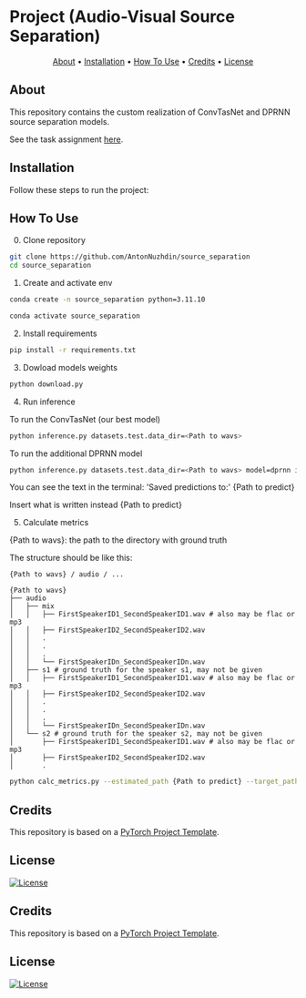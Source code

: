 # Project (Audio-Visual Source Separation)

<p align="center">
  <a href="#about">About</a> •
  <a href="#installation">Installation</a> •
  <a href="#how-to-use">How To Use</a> •
  <a href="#credits">Credits</a> •
  <a href="#license">License</a>
</p>

## About

This repository contains the custom realization of ConvTasNet and DPRNN source separation models.

See the task assignment [here](https://github.com/markovka17/dla/tree/2024/project_avss).

## Installation

Follow these steps to run the project:

## How To Use

0. Clone repository

```bash
git clone https://github.com/AntonNuzhdin/source_separation
cd source_separation
```
1. Create and activate env

```bash
conda create -n source_separation python=3.11.10

conda activate source_separation
```

2. Install requirements

```bash
pip install -r requirements.txt
```

3. Dowload models weights

```bash
python download.py 
```

4. Run inference

To run the ConvTasNet (our best model)
```bash
python inference.py datasets.test.data_dir=<Path to wavs>
```

To run the additional DPRNN model
```bash
python inference.py datasets.test.data_dir=<Path to wavs> model=dprnn inferencer.from_pretrained="src/weights/dprnn_weights.pth"
```

You can see the text in the terminal: 'Saved predictions to:' {Path to predict}

Insert what is written instead 
{Path to predict}
 
5. Calculate metrics
   
{Path to wavs}: the path to the directory with ground truth

The structure should be like this:
```
{Path to wavs} / audio / ...

{Path to wavs}
├── audio
│   ├── mix
│   │   ├── FirstSpeakerID1_SecondSpeakerID1.wav # also may be flac or mp3
│   │   ├── FirstSpeakerID2_SecondSpeakerID2.wav
│   │   .
│   │   .
│   │   .
│   │   └── FirstSpeakerIDn_SecondSpeakerIDn.wav
│   ├── s1 # ground truth for the speaker s1, may not be given
│   │   ├── FirstSpeakerID1_SecondSpeakerID1.wav # also may be flac or mp3
│   │   ├── FirstSpeakerID2_SecondSpeakerID2.wav
│   │   .
│   │   .
│   │   .
│   │   └── FirstSpeakerIDn_SecondSpeakerIDn.wav
│   └── s2 # ground truth for the speaker s2, may not be given
│       ├── FirstSpeakerID1_SecondSpeakerID1.wav # also may be flac or mp3
│       ├── FirstSpeakerID2_SecondSpeakerID2.wav
│       .
```

```bash
python calc_metrics.py --estimated_path {Path to predict} --target_path {Path to wavs} --SISNRi --SISDRi --PESQ --STOI
```

## Credits

This repository is based on a [PyTorch Project Template](https://github.com/Blinorot/pytorch_project_template).

## License

[![License](https://img.shields.io/badge/license-MIT-blue.svg)](/LICENSE)


## Credits

This repository is based on a [PyTorch Project Template](https://github.com/Blinorot/pytorch_project_template).

## License

[![License](https://img.shields.io/badge/license-MIT-blue.svg)](/LICENSE)
